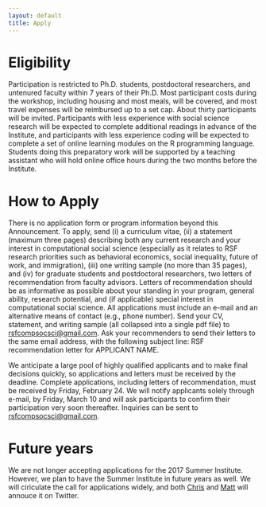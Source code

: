 ```yaml
---
layout: default
title: Apply
---
```


# Eligibility

Participation is restricted to Ph.D. students, postdoctoral researchers, and untenured faculty within 7 years of their Ph.D.  Most participant costs during the workshop, including housing and most meals, will be covered, and most travel expenses will be reimbursed up to a set cap. About thirty participants will be invited.  Participants with less experience with social science research will be expected to complete additional readings in advance of the Institute, and participants with less experience coding will be expected to complete a set of online learning modules on the R programming language.  Students doing this preparatory work will be supported by a teaching assistant who will hold online office hours during the two months before the Institute.

# How to Apply

There is no application form or program information beyond this Announcement.  To apply, send (i) a curriculum vitae, (ii) a statement (maximum three pages) describing both any current research and your interest in computational social science (especially as it relates to RSF research priorities such as behavioral economics, social inequality, future of work, and immigration), (iii) one writing sample (no more than 35 pages), and (iv) for graduate students and postdoctoral researchers, two letters of recommendation from faculty advisors.  Letters of recommendation should be as informative as possible about your standing in your program, general ability, research potential, and (if applicable) special interest in computational social science.  All applications must include an e-mail and an alternative means of contact (e.g., phone number).  Send your CV, statement, and writing sample (all collapsed into a single pdf file) to rsfcompsocsci@gmail.com.  Ask your recommenders to send their letters to the same email address, with the following subject line: RSF recommendation letter for APPLICANT NAME.

We anticipate a large pool of highly qualified applicants and to make final decisions quickly, so applications and letters must be received by the deadline. Complete applications, including letters of recommendation, must be received by Friday, February 24.  We will notify applicants solely through e-mail, by Friday, March 10 and will ask participants to confirm their participation very soon thereafter. Inquiries can be sent to rsfcompsocsci@gmail.com.

# Future years

We are not longer accepting applications for the 2017 Summer Institute. However, we plan to have the Summer Institute in future years as well. We will ciriculate the call for applications widely, and both [Chris](https://twitter.com/chris_bail) and [Matt](https://twitter.com/msalganik) will annouce it on Twitter.